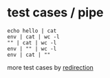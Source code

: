 # test cases / pipe

```shell
echo hello | cat
env | cat | wc -l
"" | cat | wc -l
env | "" | wc -l
env | cat | ""

```
more test cases by [redirection](redirection.md)